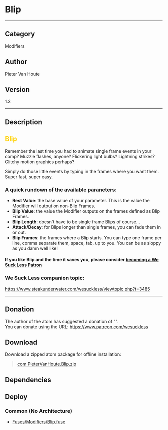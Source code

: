 # Blip
___

## Category
Modifiers

## Author
Pieter Van Houte

## Version
1.3

___

## Description
<font color=#ffd100><h2>Blip</h2></font>

<p>Remember the last time you had to animate single frame events in your comp? Muzzle flashes, anyone? Flickering light bulbs? Lightning strikes? Glitchy motion graphics perhaps?</p>

<p>Simply do those little events by typing in the frames where you want them. Super fast, super easy. </p>

<h3>A quick rundown of the available paraneters:</h3>


<ul>
	<li><b>Rest Value</b>: the base value of your parameter. This is the value the Modifier will output on non-Blip Frames. </li>
	<li><b>Blip Value</b>: the value the Modifier outputs on the frames defined as Blip Frames. </li>
	<li><b>Blip Length</b>: doesn't have to be single frame Blips of course... </li>
	<li><b>Attack/Decay</b>: for Blips longer than single frames, you can fade them in or out.</li>
	<li><b>Blip Frames</b>: the frames where a Blip starts. You can type one frame per line, comma separate them, space, tab, up to you. You can be as sloppy as you damn well like!</li>
</ul>

<h4>If you like Blip and the time it saves you, please consider <a href="https://www.patreon.com/wesuckless">becoming a We Suck Less Patron</a></h4>

<h3>We Suck Less companion topic:</h3>

<p><a href="https://www.steakunderwater.com/wesuckless/viewtopic.php?t=3485">https://www.steakunderwater.com/wesuckless/viewtopic.php?t=3485</a></p>

___

## Donation
The author of the atom has suggested a donation of "".  
You can donate using the URL: <a href="https://www.patreon.com/wesuckless">https://www.patreon.com/wesuckless</a>
## Download

Download a zipped atom package for offline installation:
> [com.PieterVanHoute.Blip.zip](https://gitlab.com/WeSuckLess/Reactor/-/archive/master/Reactor-master.zip?path=Atoms/com.PieterVanHoute.Blip)  

## Dependencies

## Deploy

### Common (No Architecture)

<ul>
<li><a href="https://gitlab.com/WeSuckLess/Reactor/-/blob/master/Atoms/com.PieterVanHoute.Blip/Fuses/Modifiers/Blip.fuse?ref_type=heads">Fuses/Modifiers/Blip.fuse</a></li>
</ul>
